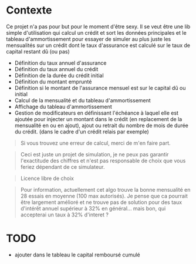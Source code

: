 # Contexte

Ce projet n'a pas pour but pour le moment d'être sexy.
Il se veut être une lib simple d'utilisation qui calcul un crédit et sort les données principales et le tableau d'ammortissement pour essayer de simuler au plus juste les mensualités sur un crédit dont le taux d'assurance est calculé sur le taux de capital restant dû (ou pas)

 - Définition du taux annuel d'assurance
 - Définition du taux annuel du crédit
 - Définition de la durée du crédit initial
 - Définition du montant emprunté
 - Définition si le montant de l'assurance mensuel est sur le capital dû ou initial
 - Calcul de la mensualité et du tableau d'ammortissement
 - Affichage du tableau d'ammortissement
 - Gestion de modificateurs en définissant l'échéance à laquel elle est ajoutée pour injecter un montant dans le crédit (en replacement de la mensualité en ou en ajout), ajout ou retrait du nombre de mois de durée du crédit. (dans le cadre d'un crédit relais par exemple)

> Si vous trouvez une erreur de calcul, merci de m'en faire part.

> Ceci est juste un projet de simulation, je ne peux pas garantir l'exactitude des chiffres et n'est pas responsable de choix que vous feriez dépendant de ce simulateur.

> Licence libre de choix

> Pour information, actuellement cet algo trouve la bonne mensualité en 28 essais en moyenne (100 max autorisés). Je pense que ca pourrait être largement amélioré et ne trouve pas de solution pour des taux d'intérêt annuel supérieur à 32% en général... mais bon, qui accepterai un taux à 32% d'interet ?

# TODO

- ajouter dans le tableau le capital remboursé cumulé
